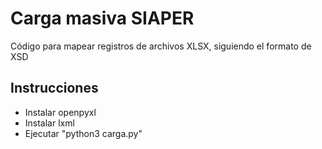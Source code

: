 # Carga masiva SIAPER

Código para mapear registros de archivos XLSX, siguiendo el formato de XSD

## Instrucciones

* Instalar openpyxl
* Instalar lxml
* Ejecutar "python3 carga.py"


